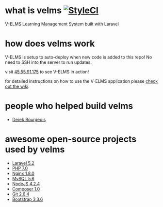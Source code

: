 # what is velms [![StyleCI](https://styleci.io/repos/48764146/shield)](https://styleci.io/repos/48764146)
V-ELMS Learning Management System built with Laravel

# how does velms work
V-ELMS is setup to auto-deploy when new code is added to this repo! No need to SSH into the server to run updates.

visit [45.55.91.175](http://45.55.91.175/) to see V-ELMS in action!

for detailed instructions on how to use the V-ELMS application please [check out the wiki](https://github.com/iBourgeois/velms/wiki).

# people who helped build velms
- [Derek Bourgeois](https://github.com/iBourgeois/)

# awesome open-source projects used by velms
- [Laravel 5.2](https://github.com/laravel/laravel)
- [PHP 7.0](https://github.com/php/php-src)
- [Nginx 1.8.0](https://github.com/nginx/nginx)
- [MySQL 5.6](https://github.com/mysql/mysql-server)
- [NodeJS 4.2.4](https://github.com/nodejs/node)
- [Composer 1.0](https://github.com/composer/composer)
- [Git 2.6.4](https://github.com/git/git)
- [Bootstrap 3.3.6](https://github.com/twbs/bootstrap)
